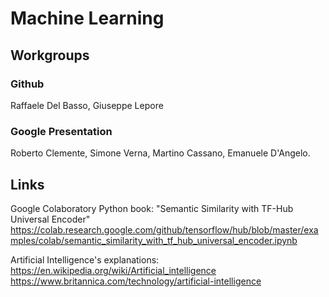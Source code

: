 # Machine Learning

## Workgroups

### Github
Raffaele Del Basso, Giuseppe Lepore

### Google Presentation
Roberto Clemente, Simone Verna, Martino Cassano, Emanuele D'Angelo.


## Links

Google Colaboratory Python book: "Semantic Similarity with TF-Hub Universal Encoder"
https://colab.research.google.com/github/tensorflow/hub/blob/master/examples/colab/semantic_similarity_with_tf_hub_universal_encoder.ipynb

Artificial Intelligence's explanations:
https://en.wikipedia.org/wiki/Artificial_intelligence
https://www.britannica.com/technology/artificial-intelligence
